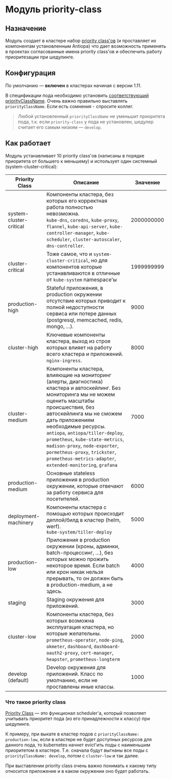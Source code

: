 Модуль priority-class
=======================

## Назначение

Модуль создает в кластере набор [priority class'ов](https://kubernetes.io/docs/concepts/configuration/pod-priority-preemption/#priorityclass) (и проставляет их компонентам установленным Antiopa) что дает возможность применять в проектах согласованные имена priority class'ов и обеспечить работу приоритезации при шедулинге.

##  Конфигурация

По умолчанию — **включен** в кластерах начиная с версии 1.11.

В спецификации пода необходимо установить [соответствующий](#как-работает) [priorityClassName](https://kubernetes.io/docs/concepts/configuration/pod-priority-preemption/#pod-priority).
Очень важно правильно выставлять `priorityClassName`. Если есть сомнения - спросите коллег.

> Любой установленный `priorityClassName` не уменьшит приоритета пода, т.к. если `priority-class` у пода не установлен, шедулер считает его самым низким — `develop`.

##  Как работает

Модуль устанавливает 10 priority class'ов (написаны в порядке приоритета от большего к меньшему) и использует один системный (system-cluster-critical):

| Priority Class          | Описание                                                                                                                                                            | Значение   |
|-------------------------|---------------------------------------------------------------------------------------------------------------------------------------------------------------------|------------|
| system-cluster-critical | Компоненты кластера, без которых его корректная работа полностью невозможна.<br>`kube-dns`, `coredns`, `kube-proxy`, `flannel`, `kube-api-server`, `kube-controller-manager`, `kube-scheduler`, `cluster-autoscaler`, `dns-controller`.                             | 2000000000 |
| cluster-critical        | Тоже самое, что и `system-cluster-critical`, но для компонентов которые устанавливаются в отличные от `kube-system` namespace'ы | 1999999999 |
| production-high         | Stateful приложения, в production окружении отсутствие которых приводит к полной недоступности сервиса или потере данных (postgresql, memcached, redis, mongo, ...). | 9000       |
| cluster-high            | Ключевые компоненты кластера, выход из строя которых влияет на работу всего кластера и приложений.<br>`nginx-ingress`.                                              | 8000       |
| cluster-medium          | Компоненты кластера, влияющие на мониторинг (алерты, диагностика) кластера и автоскейлинг. Без мониторинга мы не можем оценить масштабы происшествия, без автоскейлинга мы не сможем дать приложениям необходимые ресурсы.<br>`antiopa`, `antiopa/tiller-deploy`, `prometheus`, `kube-state-metrics`, `madison-proxy`, `node-exporter`, `pormetheus-proxy`, `trickster`, `prometheus-metrics-adapter`, `extended-monitoring`, `grafana`                       | 7000       |
| production-medium       | Основные stateless приложения в production окружении, которые отвечают за работу сервиса для посетителей.                                                            | 6000       |
| deployment-machinery    | Компоненты кластера с помощью которых происходит деплой/билд в кластер (helm, werf).<br>`kube-system/tiller-deploy`                                                                                 | 5000       |
| production-low          | Приложения в production окружении (кроны, админки, batch-процессинг, ...), без которых можно прожить некоторое время. Если batch или крон никак нельзя прерывать, то он должен быть в production-medium, а не здесь.                                          | 4000       |
| staging                 | Staging окружения для приложений.                                                                                                                                    | 3000       |
| cluster-low             | Компоненты кластера, без которых возможна эксплуатация кластера, но которые желательны. <br>`prometheus-operator`, `node-ping`, `okmeter`, `dashboard`, `dashboard-oauth2-proxy`, `cert-manager`, `heapster`, `prometheus-longterm`                                                                              | 2000       |
| develop (default)       | Develop окружения для приложений. Класс по умолчанию, если не проставлены иные классы.                                                                               | 1000       |

### Что такое priority class

[Priority Class](https://kubernetes.io/docs/concepts/configuration/pod-priority-preemption) — это функционал scheduler'а, который позволяет учитывать приоритет пода (из его принадлежности к классу) при шедулинге.

К примеру, при выкате в кластер подов с `priorityClassName: production-low`, если в кластере не будет доступных ресурсов для данного пода, то kubernetes начнет evict'ить поды с наименьшим приоритетом в кластере.
Т.е. сначала будут выгнаны все поды с `priorityClassName: develop`, потом с `cluster-low` и так далее.

При выставлении priority class очень важно понимать к какому типу относится приложение и в каком окружении оно будет работать.
